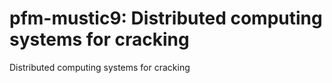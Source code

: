 # pfm-mustic9: Distributed computing systems for cracking
Distributed computing systems for cracking
